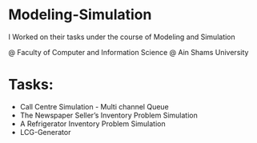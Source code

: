 # Modeling-Simulation

<p>I Worked on their tasks under the course of Modeling and Simulation<p>
<p>@ Faculty of Computer and Information Science @ Ain Shams University </p>

<h1>Tasks:</h1>

<ul>

  <li> Call Centre Simulation - Multi channel Queue </li>
  
  <li> The Newspaper Seller’s Inventory Problem Simulation </li>
  
  <li> A Refrigerator Inventory Problem Simulation </li>
  
  <li> LCG-Generator </li>
  
 </ul>
